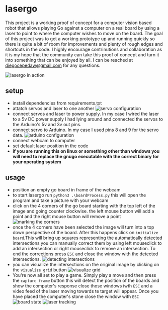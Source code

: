 # lasergo

This project is a working proof of concept for a computer vision based robot that allows playing Go against a computer on a real board by using a laser to point to where the computer wishes to move on the board. The goal of this project was to get a working prototype up and running quickly so there is quite a bit of room for improvements and plenty of rough edges and shortcuts in the code. I highly encourage contrinutions and collaboration as it is my hope that the community can take this proof of concept and turn it into something that can be enjoyed by all. I can be reached at diegocepedaw@gmail.com for any questions.

![lasergo in action](https://i.imgur.com/9hwDuZm.jpg)

## setup

- install dependencies from requirements.txt
- attatch servos and laser to one another
![servo configuration](https://i.imgur.com/wqhLF1N.jpg)
- connect servos and laser to power supply. In my case I wired the laser to a 5v DC power supply I had lying around and connected the servos to the Arduino's 5v and 3v out pins.
- connect servo to Arduino. In my case I used pins 8 and 9 for the servo data.
![arduino configuration](https://i.imgur.com/kMMM1Ip.jpg)
- connect webcam to computer
- set default laser position in the code
- **if you are running this on linux or something other than windows you will need to replace the gnugo executable with the correct binary for your operating system**

## usage

- position an empty go board in frame of the webcam
- to start lasergo run `python3 .\boardProcess.py` this will open the program and take a picture with your webcam
- click on the 4 corners of the go board starting with the top left of the image and going counter clockwise. the left mouse button will add a point and the right mouse button will remove a point
![marking the corners](https://i.imgur.com/EUSc4g6.png)
- once the 4 corners have been selected the image will turn into a top down perspective of the board. After this happens click on `initialize board`.This will bring up squares representing the automatically detected intersections you can manually correct them by using left mouseclick to add an intersection or right mouseclick to remove an intersection. To end the corrections press `ESC` and close the window with the detected intersections.
![detecting intersections](https://i.imgur.com/NrL6hmJ.png)
- you can visualize the intersections on the original image by clicking on the `visualize grid` button
![visualize grid](https://i.imgur.com/OR15COY.png)
- You're now all set to play a game. Simply play a move and then press the `capture frame` button this will detect the position of the boards and show the computer's response close those windows iwth `ESC` and a video feed of the laser moving towards te target will appear. Once you have placed the computer's stone close the window with `ESC`
![board state](https://i.imgur.com/ZBiRnsU.png)
![laser tracking](https://i.imgur.com/PYbulJn.png)
